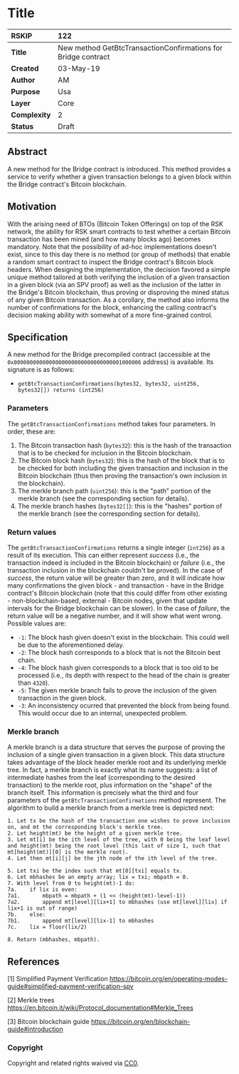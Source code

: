 # Title

|RSKIP          |122           |
| :------------ |:-------------|
|**Title**      |New method GetBtcTransactionConfirmations for Bridge contract |
|**Created**    |03-May-19 |
|**Author**     |AM |
|**Purpose**    |Usa |
|**Layer**      |Core |
|**Complexity** |2 |
|**Status**     |Draft |

## Abstract

A new method for the Bridge contract is introduced. This method provides a service to verify whether a given transaction belongs to a given block within the Bridge contract's Bitcoin blockchain.

## Motivation

With the arising need of BTOs (Bitcoin Token Offerings) on top of the RSK network, the ability for RSK smart contracts to test whether a certain Bitcoin transaction has been mined (and how many blocks ago) becomes mandatory. Note that the possibility of ad-hoc implementations doesn't exist, since to this day there is no method (or group of methods) that enable a random smart contract to inspect the Bridge contract's Bitcoin block headers. When designing the implementation, the decision favored a simple unique method tailored at both verifying the inclusion of a given transaction in a given block (via an SPV proof) as well as the inclusion of the latter in the Bridge's Bitcoin blockchain, thus proving or disproving the mined status of any given Bitcoin transaction. As a corollary, the method also informs the number of confirmations for the block, enhancing the calling contract's decision making ability with somewhat of a more fine-grained control.

## Specification

A new method for the Bridge precompiled contract (accessible at the `0x0000000000000000000000000000000001000006` address) is available. Its signature is as follows:

- `getBtcTransactionConfirmations(bytes32, bytes32, uint256, bytes32[]) returns (int256)`

### Parameters

The `getBtcTransactionConfirmations` method takes four parameters. In order, these are:

1. The Bitcoin transaction hash (`bytes32`): this is the hash of the transaction that is to be checked for inclusion in the Bitcoin blockchain.
2. The Bitcoin block hash (`bytes32`): this is the hash of the block that is to be checked for both including the given transaction and inclusion in the Bitcoin blockchain (thus then proving the transaction's own inclusion in the blockchain).
3. The merkle branch path (`uint256`): this is the "path" portion of the merkle branch (see the corresponding section for details).
4. The merkle branch hashes (`bytes32[]`): this is the "hashes" portion of the merkle branch (see the corresponding section for details).

### Return values

The `getBtcTransactionConfirmations` returns a single integer (`int256`) as a result of its execution. This can either represent _success_ (i.e., the transaction indeed is included in the Bitcoin blockchain) or _failure_ (i.e., the transaction inclusion in the blockchain couldn't be proved). In the case of _success_, the return value will be greater than zero, and it will indicate how many confirmations the given block - and transaction - have in the Bridge contract's Bitcoin blockchain (note that this could differ from other existing - non-blockchain-based, external - Bitcoin nodes, given that update intervals for the Bridge blockchain can be slower). In the case of _failure_, the return value will be a negative number, and it will show what went wrong. Possible values are:

- `-1`: The block hash given doesn't exist in the blockchain. This could well be due to the aforementioned delay.
- `-2`: The block hash corresponds to a block that is not the Bitcoin best chain.
- `-4`: The block hash given corresponds to a block that is too old to be processed (i.e., its depth with respect to the head of the chain is greater than `4320`).
- `-5`: The given merkle branch fails to prove the inclusion of the given transaction in the given block.
- `-3`: An inconsistency ocurred that prevented the block from being found. This would occur due to an internal, unexpected problem.

### Merkle branch

A merkle branch is a data structure that serves the purpose of proving the inclusion of a single given transaction in a given block. This data structure takes advantage of the block header merkle root and its underlying merkle tree. In fact, a merkle branch is exactly what its name suggests: a list of intermediate hashes from the leaf (corresponding to the desired transaction) to the merkle root, plus information on the "shape" of the branch itself. This information is precisely what the third and four parameters of the `getBtcTransactionConfirmations` method represent. The algorithm to build a merkle branch from a merkle tree is depicted next:

```text
1. Let tx be the hash of the transaction one wishes to prove inclusion on, and mt the corresponding block's merkle tree.
2. Let height(mt) be the height of a given merkle tree.
3. Let mt[i] be the ith level of the tree, with 0 being the leaf level and height(mt) being the root level (this last of size 1, such that mt[height(mt)][0] is the merkle root).
4. Let then mt[i][j] be the jth node of the ith level of the tree.

5. Let txi be the index such that mt[0][txi] equals tx.
6. Let mbhashes be an empty array; lix = txi; mbpath = 0.
7. With level from 0 to height(mt)-1 do:  
7a.    if lix is even:  
7a1.       mbpath = mbpath + (1 << (height(mt)-level-1))
7a2.       append mt[level][lix+1] to mbhashes (use mt[level][lix] if lix+1 is out of range)  
7b.    else:  
7b1.       append mt[level][lix-1] to mbhashes
7c.    lix = floor(lix/2)

8. Return (mbhashes, mbpath).
```

## References

[1] Simplified Payment Verification https://bitcoin.org/en/operating-modes-guide#simplified-payment-verification-spv

[2] Merkle trees https://en.bitcoin.it/wiki/Protocol_documentation#Merkle_Trees

[3] Bitcoin blockchain guide https://bitcoin.org/en/blockchain-guide#introduction

### Copyright

Copyright and related rights waived via [CC0](https://creativecommons.org/publicdomain/zero/1.0/).
